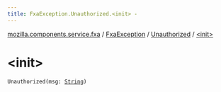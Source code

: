 ```yaml
---
title: FxaException.Unauthorized.<init> - 
---
```


[mozilla.components.service.fxa](../../index.html) / [FxaException](../index.html) / [Unauthorized](index.html) / [&lt;init&gt;](./-init-.html)

# &lt;init&gt;

`Unauthorized(msg: `[`String`](https://kotlinlang.org/api/latest/jvm/stdlib/kotlin/-string/index.html)`)`